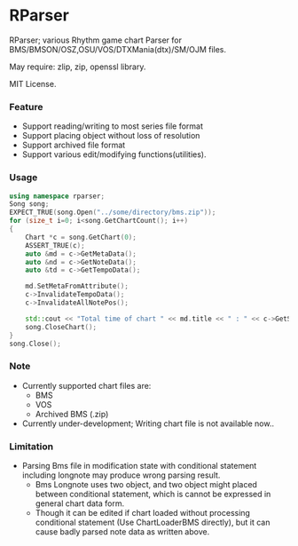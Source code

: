 # RParser

RParser; various Rhythm game chart Parser for BMS/BMSON/OSZ,OSU/VOS/DTXMania(dtx)/SM/OJM files.

May require: zlip, zip, openssl library.

MIT License.

### Feature
- Support reading/writing to most series file format
- Support placing object without loss of resolution
- Support archived file format
- Support various edit/modifying functions(utilities).

### Usage
```cpp
using namespace rparser;
Song song;
EXPECT_TRUE(song.Open("../some/directory/bms.zip"));
for (size_t i=0; i<song.GetChartCount(); i++)
{
	Chart *c = song.GetChart(0);
	ASSERT_TRUE(c);
	auto &md = c->GetMetaData();
	auto &nd = c->GetNoteData();
	auto &td = c->GetTempoData();

	md.SetMetaFromAttribute();
	c->InvalidateTempoData();
	c->InvalidateAllNotePos();

	std::cout << "Total time of chart " << md.title << " : " << c->GetSongLastScorableObjectTime() << std::endl;
	song.CloseChart();
}
song.Close();
```

### Note
- Currently supported chart files are:
  * BMS
  * VOS
  * Archived BMS (.zip)
- Currently under-development; Writing chart file is not available now..

### Limitation
- Parsing Bms file in modification state with conditional statement including longnote may produce wrong parsing result.
  - Bms Longnote uses two object, and two object might placed between conditional statement, which is cannot be expressed in general chart data form.
  - Though it can be edited if chart loaded without processing conditional statement (Use ChartLoaderBMS directly), but it can cause badly parsed note data as written above.
